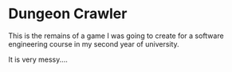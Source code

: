 # Dungeon Crawler

This is the remains of a game I was going to create for a software engineering course in my second year of university.

It is very messy....
